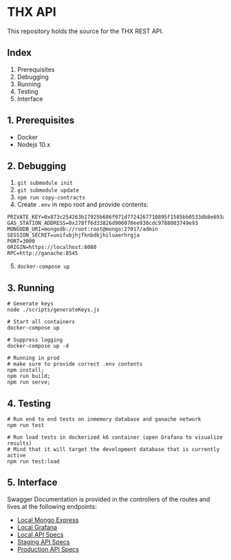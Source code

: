 # THX API

This repository holds the source for the THX REST API.

## Index

1. Prerequisites
2. Debugging
3. Running
4. Testing
5. Interface

## 1. Prerequisites

-   Docker
-   Nodejs 10.x

## 2. Debugging

1. `git submodule init`
2. `git submodule update`
3. `npm run copy-contracts`
4. Create `.env` in repo root and provide contents:

```
PRIVATE_KEY=0x873c254263b17925b686f971d7724267710895f1585bb0533db8e693a2af32ff
GAS_STATION_ADDRESS=0x278ff6d33826d906070ee938cdc9788003749e93
MONGODB_URI=mongodb://root:root@mongo:27017/admin
SESSION_SECRET=uoifubjhjfknbdkjhiluaerhrgja
PORT=3000
ORIGIN=https://localhost:8080
RPC=http://ganache:8545
```

5. `docker-compose up`

## 3. Running

```
# Generate keys
node ./scripts/generateKeys.js

# Start all containers
docker-compose up

# Suppress logging
docker-compose up -d

# Running in prod
# make sure to provide correct .env contents
npm install;
npm run build;
npm run serve;
```

## 4. Testing

```
# Run end to end tests on inmemory database and ganache network
npm run test

# Run load tests in dockerized k6 container (open Grafana to visualize results)
# Mind that it will target the development database that is currently active
npm run test:load
```

## 5. Interface

Swagger Documentation is provided in the controllers of the routes and lives at the following endpoints:

-   [Local Mongo Express](http://localhost:8081)
-   [Local Grafana](http://localhost:8082)
-   [Local API Specs](https://localhost:3000/v1/docs/)
-   [Staging API Specs](https://dev.api.thx.network/v1/docs/)
-   [Production API Specs](https://api.thx.network/v1/docs/)
